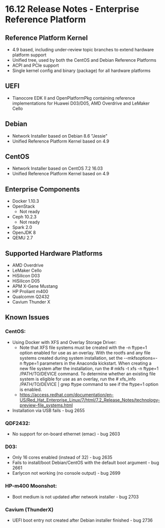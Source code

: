 # 16.12 Release Notes - Enterprise Reference Platform

## Reference Platform Kernel

- 4.9 based, including under-review topic branches to extend hardware platform support
- Unified tree, used by both the CentOS and Debian Reference Platforms
- ACPI and PCIe support
- Single kernel config and binary (package) for all hardware platforms

## UEFI

- Tianocore EDK II and OpenPlatformPkg containing reference implementations for Huawei D03/D05, AMD Overdrive and LeMaker Cello

## Debian

- Network Installer based on Debian 8.6 "Jessie"
- Unified Reference Platform Kernel based on 4.9

## CentOS

- Network Installer based on CentOS 7.2 16.03
- Unified Reference Platform Kernel based on 4.9

## Enterprise Components
- Docker 1.10.3
- OpenStack
   - Not ready
- Ceph 10.2.3
   - Not ready
- Spark 2.0
- OpenJDK 8
- QEMU 2.7

## Supported Hardware Platforms

- AMD Overdrive
- LeMaker Cello
- HiSilicon D03
- HiSilicon D05
- APM X-Gene Mustang
- HP Proliant m400
- Qualcomm Q2432
- Cavium Thunder X

## Known Issues

### CentOS:

- Using Docker with XFS and Overlay Storage Driver:
   - Note that XFS file systems must be created with the -n ftype=1 option enabled for use as an overlay. With the rootfs and any file systems created during system installation, set the --mkfsoptions=-n ftype=1 parameters in the Anaconda kickstart. When creating a new file system after the installation, run the # mkfs -t xfs -n ftype=1 /PATH/TO/DEVICE command. To determine whether an existing file system is eligible for use as an overlay, run the # xfs_info /PATH/TO/DEVICE | grep ftype command to see if the ftype=1 option is enabled.
   - https://access.redhat.com/documentation/en-US/Red_Hat_Enterprise_Linux/7/html/7.2_Release_Notes/technology-preview-file_systems.html
- Installation via USB fails - bug 2655

### QDF2432:

- No support for on-board ethernet (emac) - bug 2603

### D03:

- Only 16 cores enabled (instead of 32) - bug 2635
- Fails to install/boot Debian/CentOS with the default boot argument - bug 2661
- Earlycon not working (no console output) - bug 2699

### HP-m400 Moonshot:

- Boot medium is not updated after network installer - bug 2703

### Cavium (ThunderX)

- UEFI boot entry not created after Debian installer finished - bug 2736 

